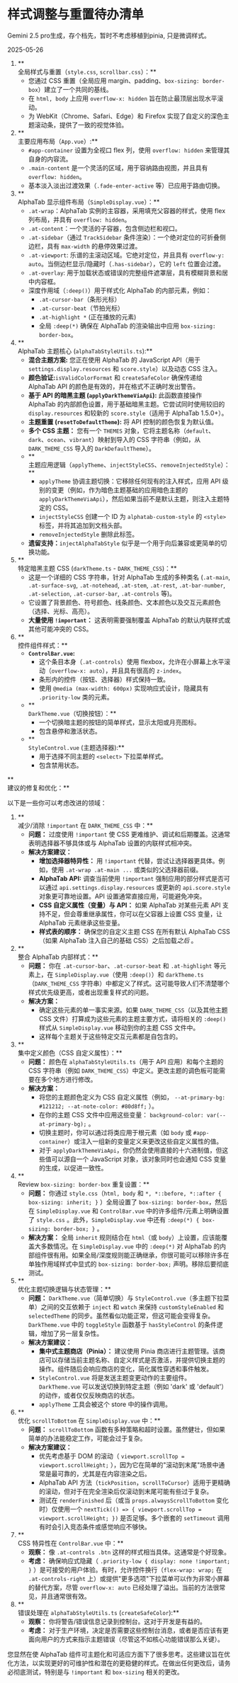 # 样式调整与重置待办清单

Gemini 2.5 pro生成，存个档先，暂时不考虑移植到pinia, 只是微调样式。

2025-05-26

1. **  
	全局样式与重置（`style.css`, `scrollbar.css`）：**
	- 您通过 CSS 重置（全局应用 margin、padding、`box-sizing: border-box`）建立了一个共同的基线。
	- 在 `html, body` 上应用 `overflow-x: hidden` 旨在防止最顶层出现水平滚动。
	- 为 WebKit（Chrome、Safari、Edge）和 Firefox 实现了自定义的深色主题滚动条，提供了一致的视觉体验。
2. **  
	主要应用布局（`App.vue`）:**
	- `#app-container` 设置为全视口 flex 列，使用 `overflow: hidden` 来管理其自身的内容流。
	- `.main-content` 是一个灵活的区域，用于容纳路由视图，并且具有 `overflow: hidden`。
	- 基本淡入淡出过渡效果（`.fade-enter-active` 等）已应用于路由切换。
3. **  
	AlphaTab 显示组件布局（`SimpleDisplay.vue`）：**
	- `.at-wrap`：AlphaTab 实例的主容器，采用填充父容器的样式，使用 flex 列布局，并具有 `overflow: hidden`。
	- `.at-content`：一个灵活的子容器，包含侧边栏和视口。
	- `.at-sidebar`（通过 `TrackSidebar` 条件渲染）：一个绝对定位的可折叠侧边栏，具有 `max-width` 的悬停效果过渡。
	- `.at-viewport`: 乐谱的主滚动区域。它绝对定位，并且具有 `overflow-y: auto`。当侧边栏显示/隐藏时（`.has-sidebar`），它的 `left` 位置会过渡。
	- `.at-overlay`: 用于加载状态或错误的完整组件遮罩层，具有模糊背景和居中内容框。
	- 深度作用域（`:deep()`）用于样式化 AlphaTab 的内部元素，例如：
		- `.at-cursor-bar`（条形光标）
		- `.at-cursor-beat`（节拍光标）
		- `.at-highlight *` (正在播放的元素)
		- 全局 `:deep(*)` 确保在 AlphaTab 的渲染输出中应用 `box-sizing: border-box`。
4. **  
	AlphaTab 主题核心 (`alphaTabStyleUtils.ts`):**
	- **混合主题方案:** 您正在使用 AlphaTab 的 JavaScript API（用于 `settings.display.resources` 和 `score.style`）以及动态 CSS 注入。
	- **颜色验证:**`isValidColorFormat` 和 `createSafeColor` 确保传递给 AlphaTab API 的颜色是有效的，并在格式不正确时发出警告。
	- **基于 API 的暗黑主题 (`applyDarkThemeViaApi`):** 此函数直接操作 AlphaTab 的内部颜色设置，用于基础暗黑主题。它尝试同时使用较旧的 `display.resources` 和较新的 `score.style`（适用于 AlphaTab 1.5.0+）。
	- **主题重置 (`resetToDefaultTheme`):** 将 API 控制的颜色恢复为默认值。
	- **多个 CSS 主题：** 您有一个 `THEMES` 对象，它将主题名称（`default`、`dark`、`ocean`、`vibrant`）映射到导入的 CSS 字符串（例如，从 `DARK_THEME_CSS` 导入的 `DarkDefaultTheme`）。
	- **  
		主题应用逻辑（`applyTheme`、`injectStyleCSS`、`removeInjectedStyle`）：**
		- `applyTheme` 协调主题切换：它移除任何现有的注入样式，应用 API 级别的变更（例如，作为暗色主题基础的应用暗色主题的 `applyDarkThemeViaApi`），然后如果当前不是默认主题，则注入主题特定的 CSS。
		- `injectStyleCSS` 创建一个 ID 为 `alphatab-custom-style` 的 `<style>` 标签，并将其追加到文档头部。
		- `removeInjectedStyle` 删除此标签。
	- **遗留支持：**`injectAlphaTabStyle` 似乎是一个用于向后兼容或更简单的切换功能。
5. **  
	特定暗黑主题 CSS (`darkTheme.ts` - `DARK_THEME_CSS`)：**
	- 这是一个详细的 CSS 字符串，针对 AlphaTab 生成的多种类名 (`.at-main`, `.at-surface-svg`, `.at-notehead`, `.at-stem`, `.at-rest`, `.at-bar-number`, `.at-selection`, `.at-cursor-bar`, `.at-controls` 等)。
	- 它设置了背景颜色、符号颜色、线条颜色、文本颜色以及交互元素颜色（选择、光标、高亮）。
	- **大量使用 `!important`：** 这表明需要强制覆盖 AlphaTab 的默认内联样式或其他可能冲突的 CSS。
6. **  
	控件组件样式：**
	- **`ControlBar.vue`:**
		- 这个条目本身（`.at-controls`）使用 flexbox，允许在小屏幕上水平滚动（`overflow-x: auto`），并且具有很高的 `z-index`。
		- 条形内的控件（按钮、选择器）样式保持一致。
		- 使用 `@media (max-width: 600px)` 实现响应式设计，隐藏具有 `.priority-low` 类的元素。
	- **  
		`DarkTheme.vue`（切换按钮）：**
		- 一个切换暗主题的按钮的简单样式，显示太阳或月亮图标。
		- 包含悬停和激活状态。
	- **  
		`StyleControl.vue` (主题选择器):**
		- 用于选择不同主题的 `<select>` 下拉菜单样式。
		- 包含禁用状态。

**  
建议的修复和优化：**

  
以下是一些你可以考虑改进的领域：

1. **  
	减少/消除 `!important` 在 `DARK_THEME_CSS` 中：**
	- **问题：** 过度使用 `!important` 使 CSS 更难维护、调试和后期覆盖。这通常表明选择器不够具体或与 AlphaTab 设置的内联样式相冲突。
	- **解决方案建议：**
		- **增加选择器特异性：** 用 `!important` 代替，尝试让选择器更具体。例如，使用 `.at-wrap .at-main ...` 或类似的父选择器前缀。
		- **AlphaTab API:** 调查当前使用 `!important` 强制应用的部分样式是否可以通过 `api.settings.display.resources` 或更新的 `api.score.style` 对象更可靠地设置。API 设置通常直接应用，可能避免冲突。
		- **CSS 自定义属性（变量）与 API：** 如果 AlphaTab 对某些元素 API 支持不足，但会尊重继承属性，你可以在父容器上设置 CSS 变量，让 AlphaTab 元素继承这些变量。
		- **样式表的顺序：** 确保您的自定义主题 CSS 在所有默认 AlphaTab CSS（如果 AlphaTab 注入自己的基础 CSS）之后加载*之后* 。
2. **  
	整合 AlphaTab 内部样式：**
	- **问题：** 你在 `.at-cursor-bar`、`.at-cursor-beat` 和 `.at-highlight` 等元素上，在 `SimpleDisplay.vue`（使用 `:deep()`）和 `darkTheme.ts`（`DARK_THEME_CSS` 字符串）中都定义了样式。这可能导致人们不清楚哪个样式优先级更高，或者出现重复样式的问题。
	- **解决方案：**
		- 确定这些元素的单一事实来源。如果 `DARK_THEME_CSS`（以及其他主题 CSS 文件）打算成为这些元素的主题主要方式，请将相关的 `:deep()` 样式从 `SimpleDisplay.vue` 移动到你的主题 CSS 文件中。
		- 这样每个主题关于这些特定交互元素都是自包含的。
3. **  
	集中定义颜色（CSS 自定义属性）：**
	- **问题：** 颜色在 `alphaTabStyleUtils.ts`（用于 API 应用）和每个主题的 CSS 字符串（例如 `DARK_THEME_CSS`）中定义。更改主题的调色板可能需要在多个地方进行修改。
	- **解决方案：**
		- 将您的主题颜色定义为 CSS 自定义属性（例如， `--at-primary-bg: #121212; --at-note-color: #80d8ff;` ）。
		- 在你的主题 CSS 文件中应用这些变量： `background-color: var(--at-primary-bg);` 。
		- 切换主题时，你可以通过将类应用于根元素（如 `body` 或 `#app-container`）或注入一组新的变量定义来更改这些自定义属性的值。
		- 对于 `applyDarkThemeViaApi`，你仍然会使用直接的十六进制值，但这些值可以源自一个 JavaScript 对象，该对象同时也会通知 CSS 变量的生成，以促进一致性。
4. **  
	Review `box-sizing: border-box` 重复设置：**
	- **问题：** 你通过 `style.css`（`html, body` 和 `*, *::before, *::after { box-sizing: inherit; }` ）全局设置了 `box-sizing: border-box`，然后在 `SimpleDisplay.vue` 和 `ControlBar.vue` 中的许多组件/元素上明确设置了 `style.css` 。此外，`SimpleDisplay.vue` 中还有 `:deep(*) { box-sizing: border-box; }` 。
	- **解决方案：** 全局 `inherit` 规则结合在 `html`（或 `body`）上设置，应该能覆盖大多数情况。在 `SimpleDisplay.vue` 中的 `:deep(*)` 对 AlphaTab 的内部组件很有用。如果全局/深度规则能正确继承，你很可能可以移除许多在单独作用域样式中显式的 `box-sizing: border-box;` 声明。移除后要彻底测试。
5. **  
	优化主题切换逻辑与状态管理：**
	- **问题：** `DarkTheme.vue`（简单切换）与 `StyleControl.vue`（多主题下拉菜单）之间的交互依赖于 `inject` 和 `watch` 来保持 `customStyleEnabled` 和 `selectedTheme` 的同步。虽然看似功能正常，但这可能会变得复杂。 `DarkTheme.vue` 中的 `toggleStyle` 函数基于 `hasStyleControl` 的条件逻辑，增加了另一层复杂性。
	- **解决方案建议：**
		- **集中式主题商店（Pinia）：** 建议使用 Pinia 商店进行主题管理。该商店可以存储当前主题名称、自定义样式是否激活，并提供切换主题的操作。组件随后会响应商店的变化，简化属性穿透和事件触发。
		- `StyleControl.vue` 将是发送主题变更动作的主要组件。`DarkTheme.vue` 可以发送切换到特定主题（例如 'dark' 或 'default'）的动作，或者仅仅反映商店的状态。
		- `applyTheme` 工具会被这个 store 中的操作调用。
6. **  
	优化 `scrollToBottom` 在 `SimpleDisplay.vue` 中：**
	- **问题：** `scrollToBottom` 函数有多种策略和超时设置。虽然健壮，但如果简单的办法能稳定工作，可能会过于复杂。
	- **解决方案建议：**
		- 优先考虑基于 DOM 的滚动（ `viewport.scrollTop = viewport.scrollHeight;` ），因为它在简单的"滚动到末尾"场景中通常是最可靠的，尤其是在内容渲染之后。
		- AlphaTab API 方法（`tickPosition`，`scrollToCursor`）适用于更精确的滚动，但对于在完全渲染后仅滚动到末尾可能有些过于复杂。
		- 测试在 `renderFinished` 后（或当 `props.alwaysScrollToBottom` 变化时）仅使用一个 `nextTick(() => { viewport.scrollTop = viewport.scrollHeight; })` 是否足够。多个嵌套的 `setTimeout` 调用有时会引入竞态条件或感觉响应不够快。
7. **  
	CSS 特异性在 `ControlBar.vue` 中：**
	- **观察：** 像 `.at-controls .btn` 这样的样式相当具体。这通常是个好现象。
	- **考虑：** 确保响应式隐藏（ `.priority-low { display: none !important; }` ）是可接受的用户体验。有时，允许控件换行（`flex-wrap: wrap;` 在 `.at-controls-right` 上）或提供"更多选项"下拉菜单可以作为非常小屏幕的替代方案，尽管 `overflow-x: auto` 已经处理了溢出。当前的方法很常见，并且通常很有效。
8. **  
	错误处理在 `alphaTabStyleUtils.ts` (`createSafeColor`):**
	- **观察：** 你将警告/错误信息记录到控制台。这对于开发是有益的。
	- **考虑：** 对于生产环境，决定是否需要这些控制台消息，或者是否应该有更面向用户的方式来指示主题错误（尽管这不如核心功能错误那么关键）。

  
您显然在使 AlphaTab 组件可主题化和可适应方面下了很多思考。这些建议旨在优化方法，以实现更好的可维护性和潜在的更稳健的样式。在做出任何更改后，请务必彻底测试，特别是与 `!important` 和 `box-sizing` 相关的更改。